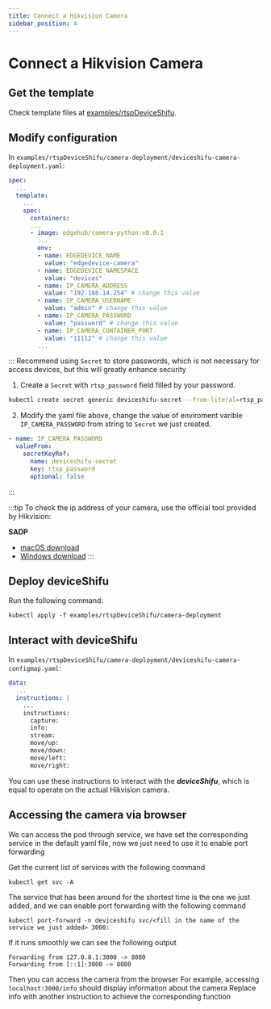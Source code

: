```yaml
---
title: Connect a Hikvision Camera
sidebar_position: 4
---
```


# Connect a Hikvision Camera

## Get the template

Check template files at [examples/rtspDeviceShifu](https://github.com/Edgenesis/shifu/tree/main/examples/rtspDeviceShifu).

## Modify configuration

In `examples/rtspDeviceShifu/camera-deployment/deviceshifu-camera-deployment.yaml`:

```yaml
spec:
  ...
  template:
    ...
    spec:
      containers:
      ...
      - image: edgehub/camera-python:v0.0.1
        ...
        env:
        - name: EDGEDEVICE_NAME
          value: "edgedevice-camera"
        - name: EDGEDEVICE_NAMESPACE
          value: "devices"
        - name: IP_CAMERA_ADDRESS
          value: "192.168.14.254" # change this value
        - name: IP_CAMERA_USERNAME
          value: "admin" # change this value
        - name: IP_CAMERA_PASSWORD
          value: "password" # change this value
        - name: IP_CAMERA_CONTAINER_PORT
          value: "11112" # change this value
        ...
```

::: Recommend using `Secret` to store passwords, which is not necessary for access devices, but this will greatly enhance security

1. Create a `Secret` with `rtsp_password` field filled by your password.

```bash
kubectl create secret generic deviceshifu-secret --from-literal=rtsp_password=your_password -n deviceshifu
```

2. Modify the yaml file above, change the value of enviroment varible `IP_CAMERA_PASSWORD` from string to `Secret` we just created.

```yaml
- name: IP_CAMERA_PASSWORD
  valueFrom:
    secretKeyRef:
      name: deviceshifu-secret
      key: rtsp_password
      optional: false
```

:::

:::tip
To check the ip address of your camera, use the official tool provided by Hikvision:

**SADP**

- [macOS download](https://www.hikvision.com/en/support/tools/hitools/cl3620e9fb51dfac31/)
- [Windows download](https://www.hikvision.com/en/support/tools/hitools/clea8b3e4ea7da90a9/)
:::

## Deploy deviceShifu

Run the following command:

```
kubectl apply -f examples/rtspDeviceShifu/camera-deployment
```

## Interact with deviceShifu

In `examples/rtspDeviceShifu/camera-deployment/deviceshifu-camera-configmap.yaml`:

```yaml
data:
  ...
  instructions: |
    ...
    instructions:
      capture:
      info:
      stream:
      move/up:
      move/down:
      move/left:
      move/right:
```

You can use these instructions to interact with the ***deviceShifu***, which is equal to operate on the actual Hikvision camera.

## Accessing the camera via browser

We can access the pod through service, we have set the corresponding service in the default yaml file, now we just need to use it to enable port forwarding

Get the current list of services with the following command 

```
kubectl get svc -A 
```
The service that has been around for the shortest time is the one we just added, and we can enable port forwarding with the following command

```
kubectl port-forward -n deviceshifu svc/<fill in the name of the service we just added> 3000:
```
If it runs smoothly we can see the following output

```
Forwarding from 127.0.0.1:3000 -> 8080
Forwarding from [::1]:3000 -> 8080
```


Then you can access the camera from the browser
For example, accessing `localhost:3000/info` should display information about the camera
Replace info with another instruction to achieve the corresponding function

